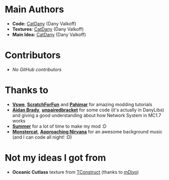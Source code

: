 # Main Authors #
- **Code:** [CatDany](https://twitter.com/dany2001ru) (Dany Valkoff)
- **Textures**: [CatDany](https://twitter.com/dany2001ru) (Dany Valkoff)
- **Main Idea:** [CatDany](https://twitter.com/dany2001ru) (Dany Valkoff)

# Contributors #
- *No GitHub contributors*

# Thanks to #
- [**Vswe**](http://www.youtube.com/user/VsweGoesMinecraft), [**ScratchForFun**](http://www.youtube.com/user/ScratchForFun) and [**Pahimar**](http://www.youtube.com/user/Pahimar) for amazing modding tutorials
- [**Aidan Brady**](https://github.com/aidancbrady), [**unpairedbracket**](https://github.com/unpairedbracket) for some code (it's actually in DanyLibs) and giving a good understanding about how Network System in MC1.7 works
- [**Summer**](http://lmgtfy.com/?q=I+don%27t+know+what+summer+is.+Can+you+tell+me%2C+Google%3F) for a lot of time to make my mod :D
- [**Monstercat**](https://soundcloud.com/monstercat), [**Approaching Nirvana**](https://soundcloud.com/approachingnirvana) for an awesome background music (and I can code all night! :D)

# Not my ideas I got from #
- **Oceanic Cutlass** texture from [TConstruct](http://www.minecraftforum.net/forums/mapping-and-modding/minecraft-mods/1287648-tinkers-construct) (thanks to [mDiyo](https://twitter.com/Merdiwen))
